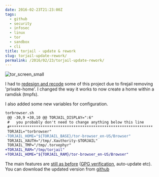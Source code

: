 ```yaml
---
date: 2016-02-23T21:23:00Z
tags:
  - github
  - security
  - infosec
  - linux
  - tor
  - sandbox
  - cli
title: torjail - update & rework
slug: torjail-update-rework/
permalink: /2016/02/23/torjail-update-rework/
---
```


<p class="text-center"><img src="/media/images/2016/01/tor_screen_sm.jpg" alt="tor_screen_small"></p>

I had to <a href="https://github.com/equk/torjail/commit/b549b8b918fa7f1a378760caecd7cee376c74576" target="_blank">redesign and recode</a> some of this project due to firejail removing 'private-home'.
I changed the way it works to now create a home within a ramdisk (tmpfs).

I also added some new variables for configuration.

```diff
torbrowser.sh
 @@ -30,9 +30,10 @@ TORJAIL_DISPLAY=":6"
 #   you probably don't need to change anything below this line
 #*****************************************************************
 TORJAIL="torbrowser"
-TORJAIL_HOME="${TORJAIL_BASE}/tor-browser_en-US/Browser"
 TORJAIL_XAUTH="/tmp/.Xauthority-$TORJAIL"
 TORJAIL_TMP="/tmp/.torxephyr"
+TORJAIL_RAM="/tmp/torjail"
+TORJAIL_HOME="${TORJAIL_RAM}/tor-browser_en-US/Browser"
```

The main features are <a href="https://equk.co.uk/2016/01/13/torjail-sandboxed-torbrowser/" target="_blank">still as before</a> (<a href="https://www.torproject.org/docs/verifying-signatures.html.en" target="_blank"><i class="fa fa-lock"></i>GPG verification</a>, auto-update etc).
You can download the updated version from <a href="https://github.com/equk/torjail" target="_blank"><i class="fa fa-github-alt"></i> github</a>
